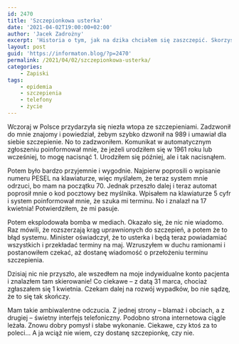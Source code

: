 ```yaml
---
id: 2470
title: 'Szczepionkowa usterka'
date: '2021-04-02T19:00:00+02:00'
author: 'Jacek Zadrożny'
excerpt: 'Historia o tym, jak na dzika chciałem się zaszczepić. Skorzystałem z błędu systemu i dostałem skierowanie. Teraz czekam, co z tego wyniknie.'
layout: post
guid: 'https://informaton.blog/?p=2470'
permalink: /2021/04/02/szczepionkowa-usterka/
categories:
    - Zapiski
tags:
    - epidemia
    - szczepienia
    - telefony
    - życie
---
```


Wczoraj w Polsce przydarzyła się niezła wtopa ze szczepieniami. Zadzwonił do mnie znajomy i powiedział, żebym szybko dzwonił na 989 i umawiał dla siebie szczepienie. No to zadzwoniłem. Komunikat w automatycznym zgłoszeniu poinformował mnie, że jeżeli urodziłem się w 1961 roku lub wcześniej, to mogę nacisnąć 1. Urodziłem się później, ale i tak nacisnąłem.

Potem było bardzo przyjemnie i wygodnie. Najpierw poprosili o wpisanie numeru PESEL na klawiaturze, więc myślałem, że teraz system mnie odrzuci, bo mam na początku 70. Jednak przeszło dalej i teraz automat poprosił mnie o kod pocztowy bez myślnika. Wpisałem na klawiaturze 5 cyfr i system poinformował mnie, że szuka mi terminu. No i znalazł na 17 kwietnia! Potwierdziłem, że mi pasuje.

Potem eksplodowała bomba w mediach. Okazało się, że nic nie wiadomo. Raz mówili, że rozszerzają krąg uprawnionych do szczepień, a potem że to błąd systemu. Minister oświadczył, że to usterka i będą teraz powiadamiać wszystkich i przekładać terminy na maj. Wzruszyłem w duchu ramionami i postanowiłem czekać, aż dostanę wiadomość o przełożeniu terminu szczepienia.

Dzisiaj nic nie przyszło, ale wszedłem na moje indywidualne konto pacjenta i znalazłem tam skierowanie! Co ciekawe – z datą 31 marca, chociaż zgłaszałem się 1 kwietnia. Czekam dalej na rozwój wypadków, bo nie sądzę, że to się tak skończy.

Mam takie ambiwalentne odczucia. Z jednej strony – blamaż i obciach, a z drugiej – świetny interfejs telefoniczny. Podobno strona internetowa ciągle leżała. Znowu dobry pomysł i słabe wykonanie. Ciekawe, czy ktoś za to poleci… A ja wciąż nie wiem, czy dostanę szczepionkę, czy nie.
